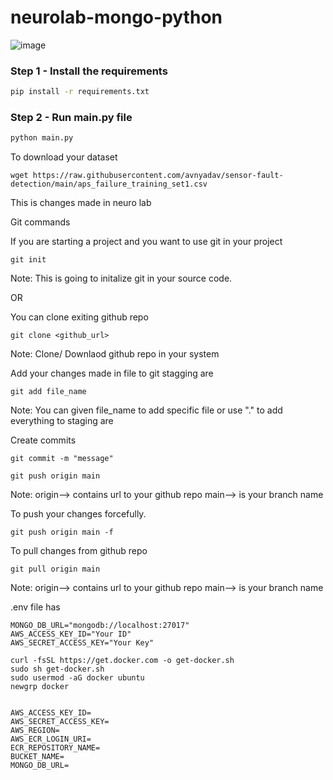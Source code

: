 # neurolab-mongo-python

![image](https://www.google.com/search?q=scania+truck+&tbm=isch&ved=2ahUKEwi-3oqE6NH-AhXMzqACHWxnC0QQ2-cCegQIABAA&oq=scania+truck+&gs_lcp=CgNpbWcQAzIECCMQJzIFCAAQgAQyBwgAEIoFEEMyBQgAEIAEMgUIABCABDIFCAAQgAQyBwgAEIoFEEMyBQgAEIAEMgUIABCABDIFCAAQgAQ6BggAEAUQHlDoDFjoDGD3DmgAcAB4AIAB4QGIAcEDkgEDMi0ymAEAoAEBqgELZ3dzLXdpei1pbWfAAQE&sclient=img&ei=v3pOZP6CN8ydg8UP7M6toAQ&bih=572&biw=1252#imgrc=FbXRCvxOC0gyuM)

### Step 1 - Install the requirements

```bash
pip install -r requirements.txt
```

### Step 2 - Run main.py file

```bash
python main.py
```


To download your dataset

```
wget https://raw.githubusercontent.com/avnyadav/sensor-fault-detection/main/aps_failure_training_set1.csv
```

This is changes made in neuro lab


Git commands

If you are starting a project and you want to use git in your project
```
git init
```
Note: This is going to initalize git in your source code.


OR

You can clone exiting github repo
```
git clone <github_url>
```
Note: Clone/ Downlaod github  repo in your system


Add your changes made in file to git stagging are
```
git add file_name
```
Note: You can given file_name to add specific file or use "." to add everything to staging are


Create commits
```
git commit -m "message"
```

```
git push origin main
```
Note: origin--> contains url to your github repo
main--> is your branch name 

To push your changes forcefully.
```
git push origin main -f
```


To pull  changes from github repo
```
git pull origin main
```
Note: origin--> contains url to your github repo
main--> is your branch name


.env file has
```
MONGO_DB_URL="mongodb://localhost:27017"
AWS_ACCESS_KEY_ID="Your ID"
AWS_SECRET_ACCESS_KEY="Your Key"
```

```
curl -fsSL https://get.docker.com -o get-docker.sh
sudo sh get-docker.sh
sudo usermod -aG docker ubuntu
newgrp docker
```


```

AWS_ACCESS_KEY_ID=
AWS_SECRET_ACCESS_KEY=
AWS_REGION=
AWS_ECR_LOGIN_URI=
ECR_REPOSITORY_NAME=
BUCKET_NAME=
MONGO_DB_URL=
```
